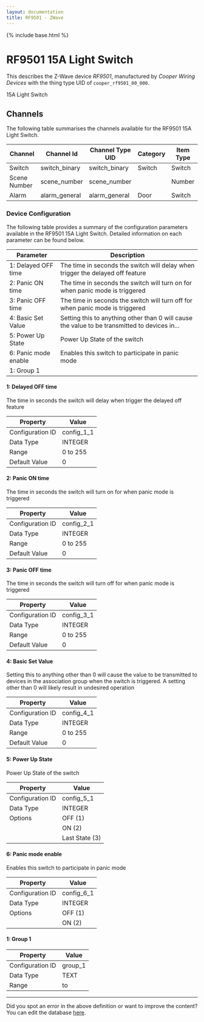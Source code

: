 ```yaml
---
layout: documentation
title: RF9501 - ZWave
---
```


{% include base.html %}

# RF9501 15A Light Switch

This describes the Z-Wave device *RF9501*, manufactured by *Cooper Wiring Devices* with the thing type UID of ```cooper_rf9501_00_000```. 

15A Light Switch


## Channels
The following table summarises the channels available for the RF9501 15A Light Switch.

| Channel | Channel Id | Channel Type UID | Category | Item Type |
|---------|------------|------------------|----------|-----------|
| Switch | switch_binary | switch_binary | Switch | Switch |
| Scene Number | scene_number | scene_number |  | Number |
| Alarm | alarm_general | alarm_general | Door | Switch |


### Device Configuration
The following table provides a summary of the configuration parameters available in the RF9501 15A Light Switch.
Detailed information on each parameter can be found below.

| Parameter   | Description |
|-------------|-------------|
| 1: Delayed OFF time | The time in seconds the switch will delay when trigger the delayed off feature |
| 2: Panic ON time | The time in seconds the switch will turn on for when panic mode is triggered |
| 3: Panic OFF time | The time in seconds the switch will turn off for when panic mode is triggered |
| 4: Basic Set Value | Setting this to anything other than 0 will cause the value to be transmitted to devices in... |
| 5: Power Up State | Power Up State of the switch |
| 6: Panic mode enable | Enables this switch to participate in panic mode |
| 1: Group 1 |  |


#### 1: Delayed OFF time

The time in seconds the switch will delay when trigger the delayed off feature


| Property         | Value    |
|------------------|----------|
| Configuration ID | config_1_1 |
| Data Type        | INTEGER |
| Range | 0 to 255 |
| Default Value | 0 |


#### 2: Panic ON time

The time in seconds the switch will turn on for when panic mode is triggered


| Property         | Value    |
|------------------|----------|
| Configuration ID | config_2_1 |
| Data Type        | INTEGER |
| Range | 0 to 255 |
| Default Value | 0 |


#### 3: Panic OFF time

The time in seconds the switch will turn off for when panic mode is triggered


| Property         | Value    |
|------------------|----------|
| Configuration ID | config_3_1 |
| Data Type        | INTEGER |
| Range | 0 to 255 |
| Default Value | 0 |


#### 4: Basic Set Value

Setting this to anything other than 0 will cause the value to be transmitted to devices in the association group when the switch is triggered. A setting other than 0 will likely result in undesired operation


| Property         | Value    |
|------------------|----------|
| Configuration ID | config_4_1 |
| Data Type        | INTEGER |
| Range | 0 to 255 |
| Default Value | 0 |


#### 5: Power Up State

Power Up State of the switch


| Property         | Value    |
|------------------|----------|
| Configuration ID | config_5_1 |
| Data Type        | INTEGER || Default Value | 1 |
| Options | OFF (1) |
|  | ON (2) |
|  | Last State (3) |


#### 6: Panic mode enable

Enables this switch to participate in panic mode


| Property         | Value    |
|------------------|----------|
| Configuration ID | config_6_1 |
| Data Type        | INTEGER || Default Value | 1 |
| Options | OFF (1) |
|  | ON (2) |


#### 1: Group 1


| Property         | Value    |
|------------------|----------|
| Configuration ID | group_1 |
| Data Type        | TEXT |
| Range |  to  |


---

Did you spot an error in the above definition or want to improve the content?
You can edit the database [here](http://www.cd-jackson.com/index.php/zwave/zwave-device-database/zwave-device-list/devicesummary/18).

